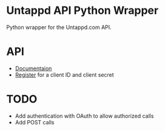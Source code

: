 Untappd API Python Wrapper
=======

Python wrapper for the Untappd.com API.

# API
* [Documentaion](https://untappd.com/api/docs)
* [Register](https://untappd.com/api/register) for a client ID and client secret

# TODO
* Add authentication with OAuth to allow authorized calls
* Add POST calls